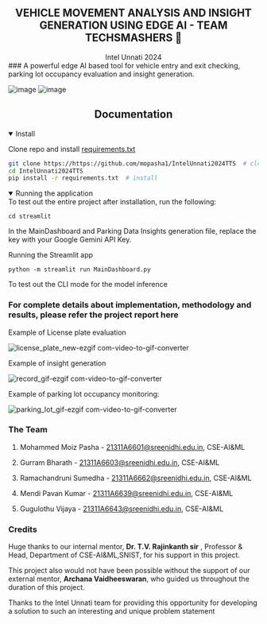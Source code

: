 ## <div align="center">VEHICLE MOVEMENT ANALYSIS AND INSIGHT GENERATION USING EDGE AI - TEAM TECHSMASHERS  🚀</div>

<div align="center">Intel Unnati 2024 </div>
### A powerful edge AI based tool for vehicle entry and exit checking, parking lot occupancy evaluation and insight generation. 

![image](https://github.com/user-attachments/assets/4c3fa299-8db7-4706-8b4b-429a6b221426)
![image](https://github.com/user-attachments/assets/810c71cd-e310-435e-aade-255dff3c8bc9)

## <div align="center">Documentation</div>
<details open>
<summary>Install</summary>

Clone repo and install [requirements.txt](https://github.com/mopasha1/IntelUnnati2024TTS/blob/main/requirements.txt) 

```bash
git clone https://https://github.com/mopasha1/IntelUnnati2024TTS  # clone
cd IntelUnnati2024TTS
pip install -r requirements.txt  # install
```
</details>

  
<details open>
<summary>Running the application</summary>
To test out the entire project after installation, run the following:
 
```
cd streamlit
```
In the MainDashboard and Parking Data Insights generation file, replace the key with your Google Gemini API Key.

Running the Streamlit app
```
python -m streamlit run MainDashboard.py
```
To test out the CLI mode for the model inference
</details>


### For complete details about implementation, methodology and results, please refer the project report here


Example of License plate evaluation

![license_plate_new-ezgif com-video-to-gif-converter](https://github.com/user-attachments/assets/ea30c052-ee6c-44ca-80d1-deb7fa5d5011)

Example of insight generation

![record_gif-ezgif com-video-to-gif-converter](https://github.com/user-attachments/assets/510720a5-94f3-4d45-8738-f3e00f5e322e)

Example of parking lot occupancy monitoring:

![parking_lot_gif-ezgif com-video-to-gif-converter](https://github.com/user-attachments/assets/f973a823-1929-4f82-818c-227c56b39307)

### The Team

1. Mohammed Moiz Pasha - [21311A6601@sreenidhi.edu.in](mailto:21311A6601@sreenidhi.edu.in), CSE-AI&ML

2. Gurram Bharath - [21311A6603@sreenidhi.edu.in](mailto:21311A6603@sreenidhi.edu.in), CSE-AI&ML

3. Ramachandruni Sumedha - [21311A6662@sreenidhi.edu.in](mailto:21311A6662@sreenidhi.edu.in), CSE-AI&ML

4. Mendi Pavan Kumar - [21311A6639@sreenidhi.edu.in](mailto:21311A6639@sreenidhi.edu.in), CSE-AI&ML

5. Gugulothu Vijaya - [21311A6643@sreenidhi.edu.in](mailto:21311A6643@sreenidhi.edu.in), CSE-AI&ML

### Credits 
Huge thanks to our internal mentor, **Dr. T.V. Rajinkanth sir** , Professor & Head, Department of CSE-AI&ML,SNIST, for his support in this project.

This project also would not have been possible without the support of our external mentor, **Archana Vaidheeswaran**, who guided us throughout the duration of this project. 

Thanks to the Intel Unnati team for providing this opportunity for developing a solution to such an interesting and unique problem statement
